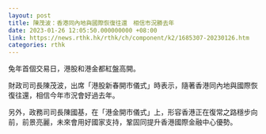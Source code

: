 ```yaml
---
layout: post
title: 陳茂波：香港同內地與國際恢復往還　相信市況勝去年
date: 2023-01-26 12:05:50.000000000 +08:00
link: https://news.rthk.hk/rthk/ch/component/k2/1685307-20230126.htm
categories: rthk
---
```


兔年首個交易日，港股和港金都紅盤高開。

財政司司長陳茂波，出席「港股新春開市儀式」時表示，隨著香港同內地與國際恢復往還，相信今年市況會好過去年。

另外，政務司司長陳國基，在「港金開市儀式」上，形容香港正在復常之路穩步向前，前景亮麗，未來會用好國家支持，鞏固同提升香港國際金融中心優勢。
